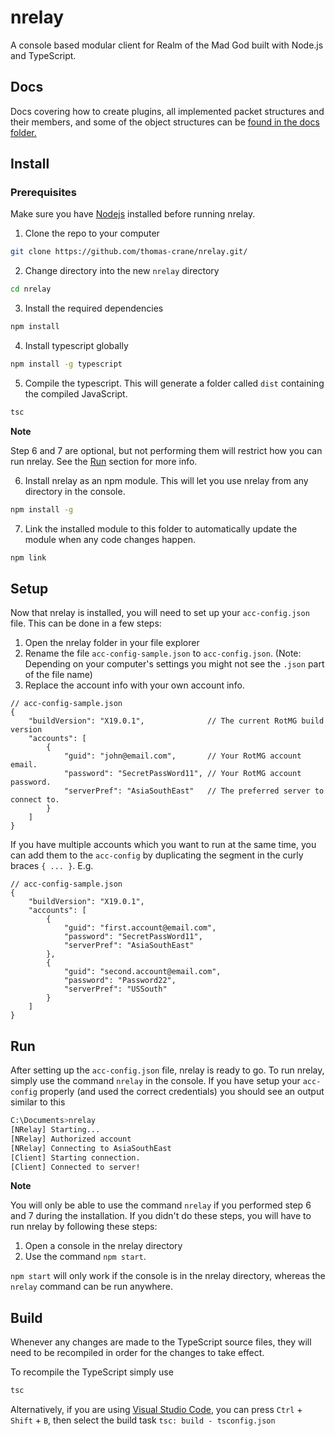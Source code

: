 # nrelay
A console based modular client for Realm of the Mad God built with Node.js and TypeScript.

## Docs
Docs covering how to create plugins, all implemented packet structures and their members, and some of the object structures can be [found in the docs folder.](https://github.com/thomas-crane/nrelay/tree/master/docs)

## Install
### Prerequisites
Make sure you have [Nodejs](https://nodejs.org/en/) installed before running nrelay.

1. Clone the repo to your computer
```bash
git clone https://github.com/thomas-crane/nrelay.git/
```

2. Change directory into the new `nrelay` directory
```bash
cd nrelay
```

3. Install the required dependencies
```bash
npm install
```

4. Install typescript globally
```bash
npm install -g typescript
```

5. Compile the typescript. This will generate a folder called `dist` containing the compiled JavaScript.
```bash
tsc
```

__Note__

Step 6 and 7 are optional, but not performing them will restrict how you can run nrelay. See the [Run](#Run) section for more info.

6. Install nrelay as an npm module. This will let you use nrelay from any directory in the console.
```bash
npm install -g
```

7. Link the installed module to this folder to automatically update the module when any code changes happen.
```bash
npm link
```

## Setup
Now that nrelay is installed, you will need to set up your `acc-config.json` file. This can be done in a few steps:
1. Open the nrelay folder in your file explorer
2. Rename the file `acc-config-sample.json` to `acc-config.json`. (Note: Depending on your computer's settings you might not see the `.json` part of the file name)
3. Replace the account info with your own account info.
```
// acc-config-sample.json
{
    "buildVersion": "X19.0.1",              // The current RotMG build version
    "accounts": [
        {
            "guid": "john@email.com",       // Your RotMG account email.
            "password": "SecretPassWord11", // Your RotMG account password.
            "serverPref": "AsiaSouthEast"   // The preferred server to connect to.
        }
    ]
}
```
If you have multiple accounts which you want to run at the same time, you can add them to the `acc-config` by duplicating the segment in the curly braces `{ ... }`. E.g.
```
// acc-config-sample.json
{
    "buildVersion": "X19.0.1",
    "accounts": [
        {
            "guid": "first.account@email.com",
            "password": "SecretPassWord11",
            "serverPref": "AsiaSouthEast"
        },
        {
            "guid": "second.account@email.com",
            "password": "Password22",
            "serverPref": "USSouth"
        }
    ]
}
```

## Run
After setting up the `acc-config.json` file, nrelay is ready to go. To run nrelay, simply use the command `nrelay` in the console. If you have setup your `acc-config` properly (and used the correct credentials) you should see an output similar to this
```bash
C:\Documents>nrelay
[NRelay] Starting...
[NRelay] Authorized account
[NRelay] Connecting to AsiaSouthEast
[Client] Starting connection.
[Client] Connected to server!
```

__Note__

You will only be able to use the command `nrelay` if you performed step 6 and 7 during the installation. If you didn't do these steps, you will have to run nrelay by following these steps:
1. Open a console in the nrelay directory
2. Use the command `npm start`.

`npm start` will only work if the console is in the nrelay directory, whereas the `nrelay` command can be run anywhere.

## Build
Whenever any changes are made to the TypeScript source files, they will need to be recompiled in order for the changes to take effect.

To recompile the TypeScript simply use
```bash
tsc
```

Alternatively, if you are using [Visual Studio Code](https://code.visualstudio.com/), you can press `Ctrl` + `Shift` + `B`, then select the build task `tsc: build - tsconfig.json`
